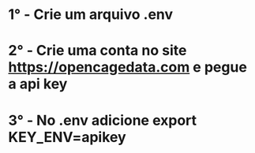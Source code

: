 # 1° - Crie um arquivo .env
# 2° - Crie uma conta no site https://opencagedata.com e pegue a api key
# 3° - No .env adicione export KEY_ENV=apikey
